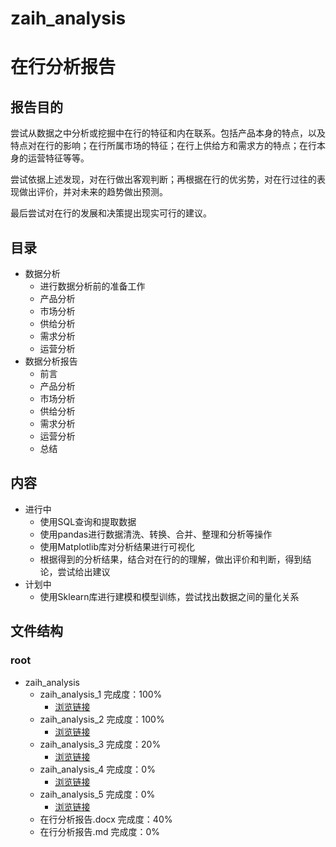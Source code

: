 # zaih_analysis

# 在行分析报告

## 报告目的
尝试从数据之中分析或挖掘中在行的特征和内在联系。包括产品本身的特点，以及特点对在行的影响；在行所属市场的特征；在行上供给方和需求方的特点；在行本身的运营特征等等。

尝试依据上述发现，对在行做出客观判断；再根据在行的优劣势，对在行过往的表现做出评价，并对未来的趋势做出预测。

最后尝试对在行的发展和决策提出现实可行的建议。


## 目录
+ 数据分析
	+ 进行数据分析前的准备工作
	+ 产品分析
	+ 市场分析
	+ 供给分析
	+ 需求分析
	+ 运营分析
+ 数据分析报告
	+ 前言
	+ 产品分析
	+ 市场分析
	+ 供给分析
	+ 需求分析
	+ 运营分析
	+ 总结

## 内容
+ 进行中
	+ 使用SQL查询和提取数据
	+ 使用pandas进行数据清洗、转换、合并、整理和分析等操作
	+ 使用Matplotlib库对分析结果进行可视化
	+ 根据得到的分析结果，结合对在行的的理解，做出评价和判断，得到结论，尝试给出建议
+ 计划中
	+ 使用Sklearn库进行建模和模型训练，尝试找出数据之间的量化关系

## 文件结构
### root
+ zaih_analysis
	+ zaih_analysis\_1 完成度：100%
		+ [浏览链接](http://nbviewer.jupyter.org/github/wymintage/zaih_analysis/blob/master/zaih_analysis/zaih_analysis_1.ipynb "浏览链接")
	+ zaih_analysis\_2  完成度：100%
		+ [浏览链接](http://nbviewer.jupyter.org/github/wymintage/zaih_analysis/blob/master/zaih_analysis/zaih_analysis_2.ipynb "浏览链接") 
	+ zaih_analysis\_3  完成度：20%
		+ [浏览链接](http://nbviewer.jupyter.org/github/wymintage/zaih_analysis/blob/master/zaih_analysis/zaih_analysis_3.ipynb "浏览链接")  
	+ zaih_analysis\_4  完成度：0%
		+ [浏览链接](http://nbviewer.jupyter.org/github/wymintage/zaih_analysis/blob/master/zaih_analysis/zaih_analysis_4.ipynb "浏览链接")
	+ zaih_analysis\_5  完成度：0%
		+ [浏览链接](http://nbviewer.jupyter.org/github/wymintage/zaih_analysis/blob/master/zaih_analysis/zaih_analysis_5.ipynb "浏览链接")
	+ 在行分析报告.docx  完成度：40%
	+ 在行分析报告.md  完成度：0%